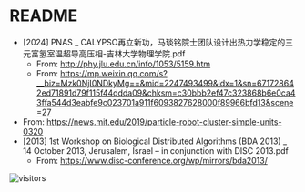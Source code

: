 # README

* [2024] PNAS _ CALYPSO再立新功，马琰铭院士团队设计出热力学稳定的三元富氢室温超导高压相-吉林大学物理学院.pdf
  * From: http://phy.jlu.edu.cn/info/1053/5159.htm
  * From: https://mp.weixin.qq.com/s?__biz=Mzk0NjI0NDkyMg==&mid=2247493499&idx=1&sn=671728642ed71891d79f115f44ddda09&chksm=c30bbb2ef47c323868b6e0ca43ffa544d3eabfe9c023701a911f6093827628000f89966bfd13&scene=27
* From: https://news.mit.edu/2019/particle-robot-cluster-simple-units-0320
* [2013] 1st Workshop on Biological Distributed Algorithms (BDA 2013) _ 14 October 2013, Jerusalem, Israel – in conjunction with DISC 2013.pdf
  * From: https://www.disc-conference.org/wp/mirrors/bda2013/

![visitors](https://visitor-badge.laobi.icu/badge?page_id=Evolutionary-Intelligence.DistributedEvolutionaryComputation)
